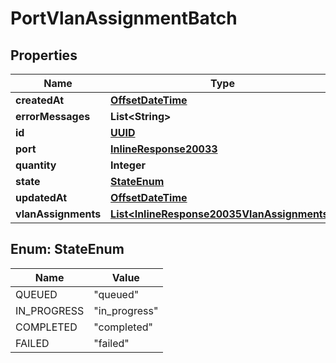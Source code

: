 
# PortVlanAssignmentBatch

## Properties
Name | Type | Description | Notes
------------ | ------------- | ------------- | -------------
**createdAt** | [**OffsetDateTime**](OffsetDateTime.md) |  |  [optional]
**errorMessages** | **List&lt;String&gt;** |  |  [optional]
**id** | [**UUID**](UUID.md) |  |  [optional]
**port** | [**InlineResponse20033**](InlineResponse20033.md) |  |  [optional]
**quantity** | **Integer** |  |  [optional]
**state** | [**StateEnum**](#StateEnum) |  |  [optional]
**updatedAt** | [**OffsetDateTime**](OffsetDateTime.md) |  |  [optional]
**vlanAssignments** | [**List&lt;InlineResponse20035VlanAssignments&gt;**](InlineResponse20035VlanAssignments.md) |  |  [optional]


<a name="StateEnum"></a>
## Enum: StateEnum
Name | Value
---- | -----
QUEUED | &quot;queued&quot;
IN_PROGRESS | &quot;in_progress&quot;
COMPLETED | &quot;completed&quot;
FAILED | &quot;failed&quot;



